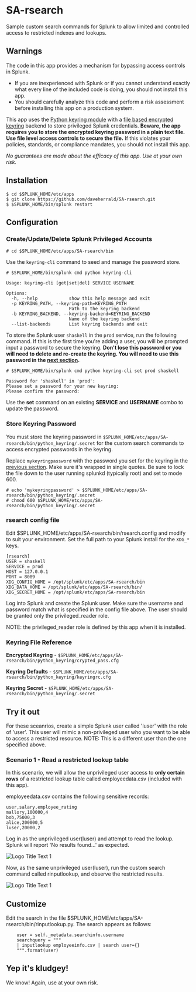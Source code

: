 # SA-rsearch
Sample custom search commands for Splunk to allow limited and controlled access to restricted indexes and lookups.

## Warnings
The code in this app provides a mechanism for bypassing access controls in Splunk. 

* If you are inexperienced with Splunk or if you cannot understand exactly what every line of the included code is doing, you should not install this app. 
* You should carefully analyze this code and perform a risk assessment before installing this app on a production system. 

This app uses the [Python keyring module](https://pypi.python.org/pypi/keyring) with a [file based encrypted keyring](https://github.com/jaraco/keyrings.alt/blob/master/keyrings/alt/file.py#L71) backend to store privileged Splunk credentials. **Beware, the app requires you to store the encrypted keyring password in a plain text file. Use file level access controls to secure the file.** If this violates your policies, standards, or compliance mandates, you should not install this app.

*No guarantees are made about the efficacy of this app. Use at your own risk.*


## Installation
```
$ cd $SPLUNK_HOME/etc/apps
$ git clone https://github.com/daveherrald/SA-rsearch.git
$ $SPLUNK_HOME/bin/splunk restart
```


## Configuration
### Create/Update/Delete Splunk Privileged Accounts

```
# cd $SPLUNK_HOME/etc/apps/SA-rsearch/bin
```

Use the `keyring-cli` command to seed and manage the password store.

```
# $SPLUNK_HOME/bin/splunk cmd python keyring-cli

Usage: keyring-cli [get|set|del] SERVICE USERNAME

Options:
  -h, --help            show this help message and exit
  -p KEYRING_PATH, --keyring-path=KEYRING_PATH
                        Path to the keyring backend
  -b KEYRING_BACKEND, --keyring-backend=KEYRING_BACKEND
                        Name of the keyring backend
  --list-backends       List keyring backends and exit

```

To store the Splunk user `shaskell` in the `prod` service, run the following command. If this is the first time you're adding a user, you will be prompted input a password to secure the keyring. **Don't lose this password or you will need to delete and re-create the keyring. You will need to use this password in the [next section](#store-keyring-password).**

```
# $SPLUNK_HOME/bin/splunk cmd python keyring-cli set prod shaskell

Password for 'shaskell' in 'prod': 
Please set a password for your new keyring: 
Please confirm the password: 
```

Use the **set** command on an existing **SERVICE** and **USERNAME** combo to update the password.

### Store Keyring Password
You must store the keyring password in `$SPLUNK_HOME/etc/apps/SA-rsearch/bin/python_keyring/.secret` for the custom search commands to access encrypted passwords in the keyring.

Replace `mykeyringpassword` with the password you set for the keyring in the [previous section](#createupdatedelete-splunk-privileged-accounts). Make sure it's wrapped in single quotes. Be sure to lock the file down to the user running splunkd (typically root) and set to mode 600.

```
# echo 'mykeyringpassword' > $SPLUNK_HOME/etc/apps/SA-rsearch/bin/python_keyring/.secret
# chmod 600 $SPLUNK_HOME/etc/apps/SA-rsearch/bin/python_keyring/.secret
```

### rsearch config file
Edit $SPLUNK_HOME/etc/apps/SA-rsearch/bin/rsearch.config and modify to suit your environment. Set the full path to your Splunk install for the `XDG_*` keys.

```
[rsearch]
USER = shaskell
SERVICE = prod
HOST = 127.0.0.1
PORT = 8089
XDG_CONFIG_HOME = /opt/splunk/etc/apps/SA-rsearch/bin
XDG_DATA_HOME = /opt/splunk/etc/apps/SA-rsearch/bin/
XDG_SECRET_HOME = /opt/splunk/etc/apps/SA-rsearch/bin
```

Log into Splunk and create the Splunk user. Make sure the username and password match what is specified in the config file above. The user should be granted only the privileged_reader role. 

NOTE: the privileged_reader role is defined by this app when it is installed.

### Keyring File Reference
**Encrypted Keyring** - `$SPLUNK_HOME/etc/apps/SA-rsearch/bin/python_keyring/crypted_pass.cfg`

**Keyring Defaults** - `$SPLUNK_HOME/etc/apps/SA-rsearch/bin/python_keyring/keyringrc.cfg`

**Keyring Secret** - `$SPLUNK_HOME/etc/apps/SA-rsearch/bin/python_keyring/.secret`

## Try it out
For these sceanrios, create a simple Splunk user called 'luser' with the role of 'user'. This user will mimic a non-privileged user who you want to be able to access a restricted resource. NOTE: This is a different user than the one specified above.

### Scenario 1 - Read a restricted lookup table
In this scenario, we will allow the unprivileged user access to **only certain rows** of a restricted lookup table called employeedata.csv (included with this app). 

employeedata.csv contains the following sensitive records:

```
user,salary,employee_rating
mallory,100000,4
bob,75000,3
alice,200000,5
luser,20000,2
```

Log in as the unprivileged user(luser) and attempt to read the lookup. Splunk will report 'No results found...' as expected.

![](https://github.com/daveherrald/SA-rsearch/raw/master/images/failed-inputlookup.png "Logo Title Text 1")

Now, as the same unprivileged user(luser), run the custom search command called rinputlookup, and observe the restricted results.

![](https://github.com/daveherrald/SA-rsearch/raw/master/images/rinputlookup.png "Logo Title Text 1")

## Customize

Edit the search in the file $SPLUNK_HOME/etc/apps/SA-rsearch/bin/rinputlookup.py. The search appears as follows:

```
    user = self._metadata.searchinfo.username
    searchquery = """
    | inputlookup employeeinfo.csv | search user={}
    """.format(user)
```

## Yep it's kludgey!
We know! Again, use at your own risk.
